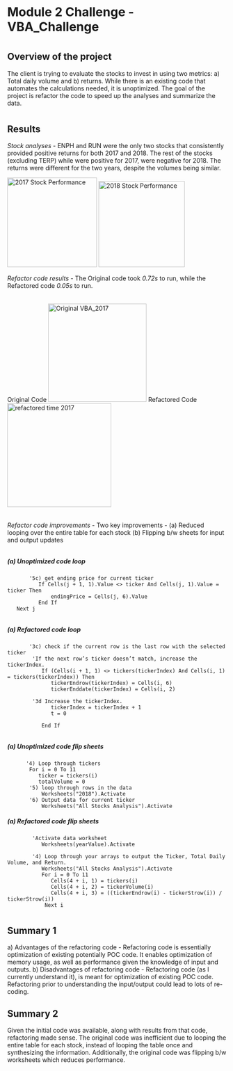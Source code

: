 # Module 2 Challenge - VBA_Challenge 
#
## Overview of the project
The client is trying to evaluate the stocks to invest in using two metrics: a) Total daily volume and b) returns. While there is an existing code that automates the calculations needed, it is unoptimized. The goal of the project is refactor the code to speed up the analyses and summarize the data.
#
## Results
*Stock analyses* - ENPH and RUN were the only two stocks that consistently provided positive returns for both 2017 and 2018. The rest of the stocks (excluding TERP) while were positive for 2017, were negative for 2018. The returns were different for the two years, despite the volumes being similar.

<img width="206" alt="2017 Stock Performance" src="https://user-images.githubusercontent.com/89116627/131235560-40e68d7a-a23c-494a-ad2f-9b5ca6a915a4.PNG"> <img width="198" alt="2018 Stock Performance" src="https://user-images.githubusercontent.com/89116627/131235577-6bec093d-cb32-4af6-b826-64653a32c0aa.PNG">


*Refactor code results* - The Original code took *0.72s* to run, while the Refactored code *0.05s* to run. 
######
Original Code <img width="226" alt="Original VBA_2017" src="https://user-images.githubusercontent.com/89116627/131235630-94d32045-84ff-401e-a371-7a8eb5cf989c.PNG"> Refactored Code <img width="239" alt="refactored time 2017" src="https://user-images.githubusercontent.com/89116627/131235634-5fd38289-31d3-4701-acbb-a140d2f637f7.PNG">
######
*Refactor code improvements* - Two key improvements - (a) Reduced looping over the entire table for each stock (b) Flipping b/w sheets for input and output updates
######
##### (a) Unoptimized code loop 

           '5c) get ending price for current ticker
              If Cells(j + 1, 1).Value <> ticker And Cells(j, 1).Value = ticker Then
                  endingPrice = Cells(j, 6).Value
              End If
       Next j
######
##### (a) Refactored code loop

           '3c) check if the current row is the last row with the selected ticker
            'If the next row’s ticker doesn’t match, increase the tickerIndex.
               If (Cells(i + 1, 1) <> tickers(tickerIndex) And Cells(i, 1) = tickers(tickerIndex)) Then
                  tickerEndrow(tickerIndex) = Cells(i, 6)
                  tickerEnddate(tickerIndex) = Cells(i, 2)

            '3d Increase the tickerIndex.
                  tickerIndex = tickerIndex + 1
                  t = 0
            
               End If
######
##### (a) Unoptimized code flip sheets 

          '4) Loop through tickers
           For i = 0 To 11
              ticker = tickers(i)
              totalVolume = 0
           '5) loop through rows in the data
               Worksheets("2018").Activate
           '6) Output data for current ticker
               Worksheets("All Stocks Analysis").Activate 
##### (a) Refactored code flip sheets

            'Activate data worksheet
               Worksheets(yearValue).Activate
               
            '4) Loop through your arrays to output the Ticker, Total Daily Volume, and Return.
               Worksheets("All Stocks Analysis").Activate
               For i = 0 To 11
                  Cells(4 + i, 1) = tickers(i)
                  Cells(4 + i, 2) = tickerVolume(i)
                  Cells(4 + i, 3) = ((tickerEndrow(i) - tickerStrow(i)) / tickerStrow(i))
                Next i

#
## Summary 1
a) Advantages of the refactoring code - Refactoring code is essentially optimization of existing potentially POC code. It enables optimization of memory usage, as well as performance given the knowledge of input and outputs.
b) Disadvantages of refactoring code - Refactoring code (as I currently understand it), is meant for optimization of existing POC code. Refactoring prior to understanding the input/output could lead to lots of re-coding.
## Summary 2
Given the initial code was available, along with results from that code, refactoring made sense. The original code was inefficient due to looping the entire table for each stock, instead of looping the table once and synthesizing the information. Additionally, the original code was flipping b/w worksheets which reduces performance.


   

